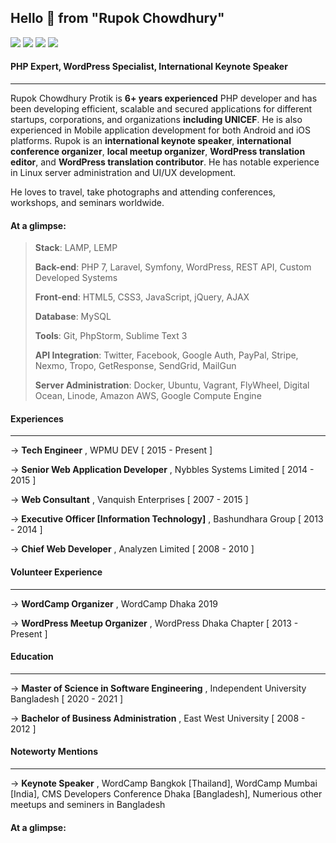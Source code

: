 ## Hello 👋 from "Rupok Chowdhury"
[![](https://img.shields.io/badge/LinkedIn-Rupok-blue)](https://www.linkedin.com/in/rupok/)
[![](https://img.shields.io/badge/Email-rupokify-red)](mailto:rupokify@gmail.com)
[![](https://img.shields.io/badge/HackerRank-rupokify-brightgreen)](https://www.hackerrank.com/rupokify)
[![](https://img.shields.io/badge/Twitter-rupok-blue)](https://twitter.com/rupok)

#### PHP Expert⁣, WordPress Specialist, International Keynote Speaker
***

Rupok Chowdhury Protik is **6+ years experienced** PHP developer and has been developing efficient, scalable and secured applications for different startups, corporations, and organizations **including UNICEF**. He is also experienced in Mobile application development for both Android and iOS platforms. Rupok is an **international keynote speaker**, **international conference organizer**, **local meetup organizer**, **WordPress translation editor**, and **WordPress translation contributor**. He has notable experience in Linux server administration and UI/UX development.

He loves to travel, take photographs and attending conferences, workshops, and seminars worldwide.

#### At a glimpse:

> **Stack**: LAMP, LEMP
> 
> **Back-end**: PHP 7, Laravel, Symfony, WordPress, REST API, Custom Developed Systems
> 
> **Front-end**: HTML5, CSS3, JavaScript, jQuery, AJAX
> 
> **Database**: MySQL
> 
> **Tools**: Git, PhpStorm, Sublime Text 3
> 
> **API Integration**: Twitter, Facebook, Google Auth, PayPal, Stripe, Nexmo, Tropo, GetResponse, SendGrid, MailGun
> 
> **Server Administration**: Docker, Ubuntu, Vagrant, FlyWheel, Digital Ocean, Linode, Amazon AWS, Google Compute Engine 

#### Experiences
***

→ **Tech Engineer** , WPMU DEV [ 2015 - Present ]

→ **Senior Web Application Developer** , Nybbles Systems Limited [ 2014 - 2015 ]

→ **Web Consultant** , Vanquish Enterprises [ 2007 - 2015 ]

→ **Executive Officer [Information Technology]** , Bashundhara Group [ 2013 - 2014 ]

→ **Chief Web Developer** , Analyzen Limited [ 2008 - 2010 ]

#### Volunteer Experience
***

→ **WordCamp Organizer** , WordCamp Dhaka 2019

→ **WordPress Meetup Organizer** , WordPress Dhaka Chapter [ 2013 - Present ]

#### Education
***

→ **Master of Science in Software Engineering** , Independent University Bangladesh [ 2020 - 2021 ]

→ **Bachelor of Business Administration** , East West University [ 2008 - 2012 ]


#### Noteworty Mentions
***

→ **Keynote Speaker** , WordCamp Bangkok [Thailand], WordCamp Mumbai [India], CMS Developers Conference Dhaka [Bangladesh], Numerious other meetups and seminers in Bangladesh
#### At a glimpse:
